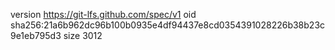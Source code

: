 version https://git-lfs.github.com/spec/v1
oid sha256:21a6b962dc96b100b0935e4df94437e8cd0354391028226b38b23c9e1eb795d3
size 3012
